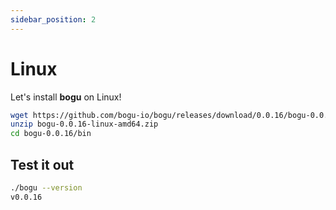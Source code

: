 ```yaml
---
sidebar_position: 2
---
```


# Linux

Let's install **bogu** on Linux!

```bash
wget https://github.com/bogu-io/bogu/releases/download/0.0.16/bogu-0.0.16-linux-amd64.zip
unzip bogu-0.0.16-linux-amd64.zip
cd bogu-0.0.16/bin
```

## Test it out

```bash
./bogu --version
v0.0.16
```
